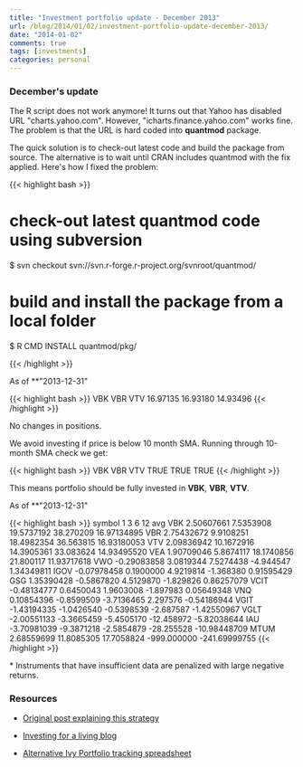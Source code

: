 ```yaml
---
title: "Investment portfolio update - December 2013"
url: /blog/2014/01/02/investment-portfolio-update-december-2013/
date: "2014-01-02"
comments: true
tags: [investments]
categories: personal
---
```


### December's update

The R script does not work anymore! It turns out that Yahoo has disabled URL "charts.yahoo.com". However, "icharts.finance.yahoo.com" works fine. The problem is that the URL is hard coded into **quantmod** package.

The quick solution is to check-out latest code and build the package from source. The alternative is to wait until CRAN includes quantmod with the fix applied. Here's how I fixed the problem:

{{< highlight bash >}}

# check-out latest quantmod code using subversion
$ svn checkout svn://svn.r-forge.r-project.org/svnroot/quantmod/

# build and install the package from a local folder
$ R CMD INSTALL quantmod/pkg/

{{< /highlight >}}

As of **"2013-12-31"

{{< highlight bash >}}
     VBK      VBR      VTV
16.97135 16.93180 14.93496
{{< /highlight >}}

No changes in positions.

We avoid investing if price is below 10 month SMA. Running through 10-month SMA check we get:

{{< highlight bash >}}
  VBK  VBR  VTV
TRUE TRUE TRUE
{{< /highlight >}}

This means portfolio should be fully invested in **VBK**, **VBR**, **VTV**.

As of **"2013-12-31"

{{< highlight bash >}}
symbol        1          3          6           12           avg
VBK   2.50607661  7.5353908 19.5737192   38.270209   16.97134895
VBR   2.75432672  9.9108251 18.4982354   36.563815   16.93180053
VTV   2.09836942 10.1672916 14.3905361   33.083624   14.93495520
VEA   1.90709046  5.8674117 18.1740856   21.800117   11.93717618
VWO  -0.29083858  3.0819344  7.5274438   -4.944547    1.34349811
IGOV -0.07978458  0.1900000  4.9219814   -1.368380    0.91595429
GSG   1.35390428 -0.5867820  4.5129870   -1.829826    0.86257079
VCIT -0.48134777  0.6450043  1.9603008   -1.897983    0.05649348
VNQ   0.10854396 -0.8599509 -3.7136465    2.297576   -0.54186944
VGIT -1.43194335 -1.0426540 -0.5398539   -2.687587   -1.42550967
VGLT -2.00551133 -3.3665459 -5.4505170  -12.458972   -5.82038644
IAU  -3.70981039 -9.3871218 -2.5854879  -28.255528  -10.98448709
MTUM  2.68559699 11.8085305 17.7058824 -999.000000 -241.69999755
{{< /highlight >}}

\* Instruments that have insufficient data are penalized with large negative returns.

### Resources

 * [Original post explaining this strategy](/blog/2013/10/30/investment-portfolio-update-october-2013/)

 * [Investing for a living blog](http://investingforaliving.wordpress.com/)

 * [Alternative Ivy Portfolio tracking spreadsheet](https://docs.google.com/spreadsheet/ccc?key=0Ai0xPgGdCts3dEhZVUVXTFQtOEdsRUYwSmRLN3M0NHc&usp=sharing#gid=1)